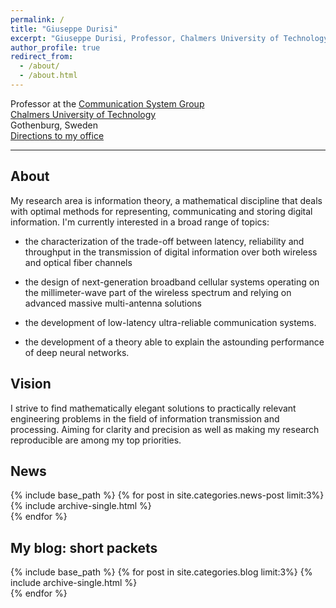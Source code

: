 ```yaml
---
permalink: /
title: "Giuseppe Durisi"
excerpt: "Giuseppe Durisi, Professor, Chalmers University of Technology, information theory, machine learning, AI"
author_profile: true
redirect_from: 
  - /about/
  - /about.html
---
```

<!-- excerpt: "Professor, Chalmers University of Technology" -->


Professor at the [Communication System Group](https://www.chalmers.se/en/staff/Pages/giuseppe-durisi.aspx)  
[Chalmers University of Technology](https://www.chalmers.se/sv/Sidor/default.aspx)    
Gothenburg, Sweden    
[Directions to my office](http://maps.google.com/maps/ms?ie=UTF&msa=0&msid=108483441345999380628.00049637fcf7f87e20bc4)

---
## About
My research area is information theory, a mathematical discipline that deals with optimal methods for representing, communicating and storing digital information. 
I'm currently interested in a broad range of topics:

- the characterization of the trade-off between latency, reliability and throughput in the transmission of digital information over both wireless and optical fiber channels

- the design of next-generation broadband cellular systems operating on the millimeter-wave part of the wireless spectrum and relying on advanced massive multi-antenna solutions

- the development of  low-latency ultra-reliable communication systems.

- the development of a theory able to explain the astounding performance of deep neural networks.

## Vision

I strive  to find mathematically elegant solutions to practically relevant engineering problems in the field of information transmission and processing.  Aiming for clarity and precision as well as making my research reproducible are among  my top priorities. 


## News
{% include base_path %}
{% for post in site.categories.news-post limit:3%}
    {% include archive-single.html %}  
{% endfor %}

## My blog: short packets

{% include base_path %}
{% for post in site.categories.blog limit:3%}
    {% include archive-single.html %}  
{% endfor %}
